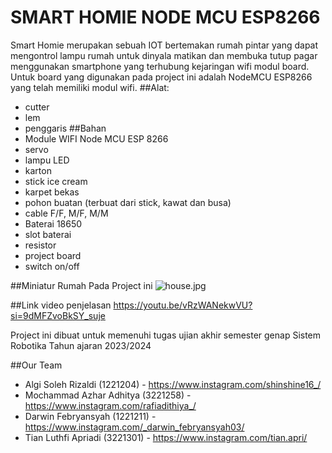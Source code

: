 # SMART HOMIE NODE MCU ESP8266
Smart Homie merupakan sebuah IOT bertemakan rumah pintar yang dapat mengontrol lampu rumah untuk dinyala matikan dan membuka tutup pagar menggunakan smartphone yang terhubung kejaringan wifi modul board. Untuk board yang digunakan pada project ini adalah NodeMCU ESP8266 yang telah memiliki modul wifi.
##Alat:
- cutter
- lem
- penggaris
##Bahan
- Module WIFI Node MCU ESP 8266
- servo
- lampu LED
- karton
- stick ice cream
- karpet bekas
- pohon buatan (terbuat dari stick, kawat dan busa)
- cable F/F,  M/F,  M/M
- Baterai 18650
- slot baterai
- resistor
- project board
- switch on/off

##Miniatur Rumah Pada Project ini
![house.jpg](https://github.com/shinshine16/SMART_HOMIE-NODEMCU-ESP8266/assets/142309657/861aa6a0-d213-48d9-a79e-b0cab17691ea)

##Link video penjelasan
https://youtu.be/vRzWANekwVU?si=9dMFZvoBkSY_suje

Project ini dibuat untuk memenuhi tugas ujian akhir semester genap Sistem Robotika Tahun ajaran 2023/2024

##Our Team
- Algi Soleh Rizaldi (1221204) - https://www.instagram.com/shinshine16_/
- Mochammad Azhar Adhitya (3221258) - https://www.instagram.com/rafiadithiya_/
- Darwin Febryansyah (1221211) - https://www.instagram.com/_darwin_febryansyah03/
- Tian Luthfi Apriadi (3221301) - https://www.instagram.com/tian.apri/

